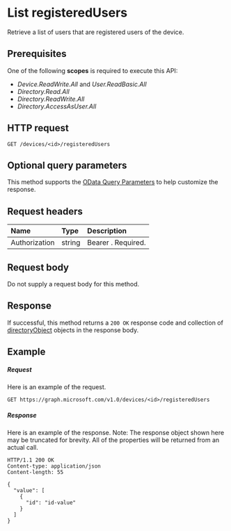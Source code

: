 # List registeredUsers

Retrieve a list of users that are registered users of the device.
## Prerequisites
One of the following **scopes** is required to execute this API: 
- *Device.ReadWrite.All* and *User.ReadBasic.All*
- *Directory.Read.All*
- *Directory.ReadWrite.All* 
- *Directory.AccessAsUser.All*

## HTTP request
<!-- { "blockType": "ignored" } -->
```http
GET /devices/<id>/registeredUsers
```
## Optional query parameters
This method supports the [OData Query Parameters](http://graph.microsoft.io/docs/overview/query_parameters) to help customize the response.
## Request headers
| Name       | Type | Description|
|:-----------|:------|:----------|
| Authorization  | string  | Bearer <token>. Required. |

## Request body
Do not supply a request body for this method.
## Response
If successful, this method returns a `200 OK` response code and collection of [directoryObject](../resources/directoryobject.md) objects in the response body.
## Example
##### Request
Here is an example of the request.
<!-- {
  "blockType": "request",
  "name": "get_registeredusers"
}-->
```http
GET https://graph.microsoft.com/v1.0/devices/<id>/registeredUsers
```
##### Response
Here is an example of the response. Note: The response object shown here may be truncated for brevity. All of the properties will be returned from an actual call.
<!-- {
  "blockType": "response",
  "truncated": true,
  "@odata.type": "microsoft.graph.directoryObject",
  "isCollection": true
} -->
```http
HTTP/1.1 200 OK
Content-type: application/json
Content-length: 55

{
  "value": [
    {
      "id": "id-value"
    }
  ]
}
```

<!-- uuid: 8fcb5dbc-d5aa-4681-8e31-b001d5168d79
2015-10-25 14:57:30 UTC -->
<!-- {
  "type": "#page.annotation",
  "description": "List registeredUsers",
  "keywords": "",
  "section": "documentation",
  "tocPath": ""
}-->

<!-- {
  "type": "#page.annotation",
  "description": "Retrieve a list of directoryobject objects.",
  "tocPath": "Directory/device/List registeredUsers",
  "apiVersion": "v1.0",
  "section": "documentation",
  "canonicalURL": ""
} -->
